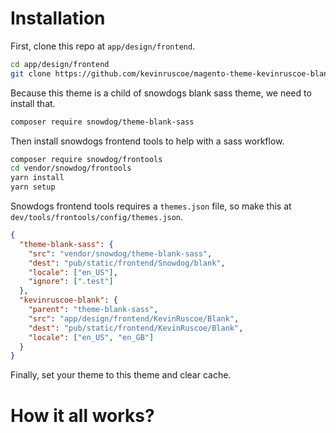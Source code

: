 # Installation

First, clone this repo at `app/design/frontend`.

```bash
cd app/design/frontend
git clone https://github.com/kevinruscoe/magento-theme-kevinruscoe-blank/
```

Because this theme is a child of snowdogs blank sass theme, we need to install that.

```bash
composer require snowdog/theme-blank-sass
```

Then install snowdogs frontend tools to help with a sass workflow.

```bash
composer require snowdog/frontools
cd vendor/snowdog/frontools
yarn install
yarn setup
```

Snowdogs frontend tools requires a `themes.json` file, so make this at `dev/tools/frontools/config/themes.json`.

```json
{
  "theme-blank-sass": {
    "src": "vendor/snowdog/theme-blank-sass",
    "dest": "pub/static/frontend/Snowdog/blank",
    "locale": ["en_US"],
    "ignore": [".test"]
  },
  "kevinruscoe-blank": {
    "parent": "theme-blank-sass",
    "src": "app/design/frontend/KevinRuscoe/Blank",
    "dest": "pub/static/frontend/KevinRuscoe/Blank",
    "locale": ["en_US", "en_GB"]
  }
}
```

Finally, set your theme to this theme and clear cache.

# How it all works?